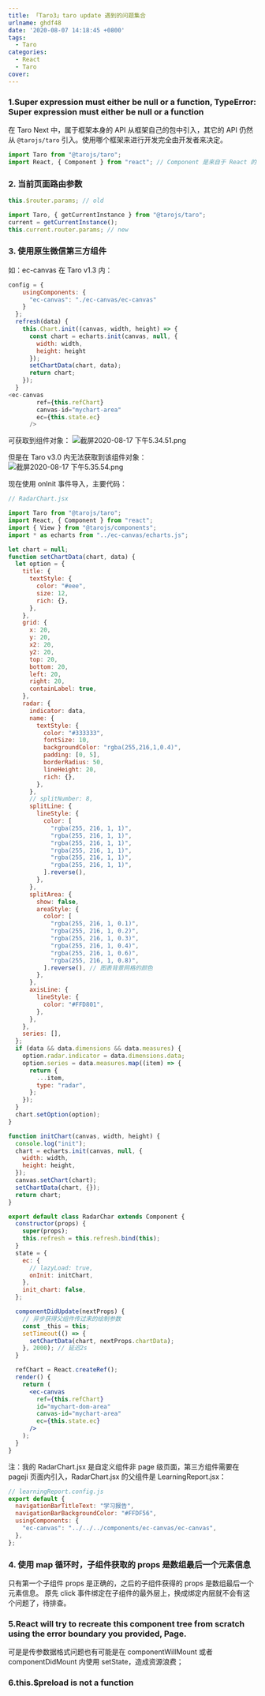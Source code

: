 ```yaml
---
title: 「Taro3」taro update 遇到的问题集合
urlname: ghdf48
date: '2020-08-07 14:18:45 +0800'
tags:
  - Taro
categories:
  - React
  - Taro
cover:
---
```


<!-- more -->

### 1.Super expression must either be null or a function, TypeError: Super expression must either be null or a function

在 Taro Next 中，属于框架本身的 API 从框架自己的包中引入，其它的 API 仍然从 `@tarojs/taro` 引入。使用哪个框架来进行开发完全由开发者来决定。

```jsx
import Taro from "@tarojs/taro";
import React, { Component } from "react"; // Component 是来自于 React 的 API
```

### 2. 当前页面路由参数

```javascript
this.$router.params; // old

import Taro, { getCurrentInstance } from "@tarojs/taro";
current = getCurrentInstance();
this.current.router.params; // new
```

### 3. 使用原生微信第三方组件

如：ec-canvas
在 Taro v1.3 内：

```javascript
config = {
    usingComponents: {
      "ec-canvas": "./ec-canvas/ec-canvas"
    }
  };
  refresh(data) {
    this.Chart.init((canvas, width, height) => {
      const chart = echarts.init(canvas, null, {
        width: width,
        height: height
      });
      setChartData(chart, data);
      return chart;
    });
  }
<ec-canvas
        ref={this.refChart}
        canvas-id="mychart-area"
        ec={this.state.ec}
      />
```

可获取到组件对象：
![截屏2020-08-17 下午5.34.51.png](https://cdn.nlark.com/yuque/0/2020/png/250093/1597656910413-91f4cae7-7a19-492b-a433-ef8d24cc58b7.png#height=496&id=qGmBY&margin=%5Bobject%20Object%5D&name=%E6%88%AA%E5%B1%8F2020-08-17%20%E4%B8%8B%E5%8D%885.34.51.png&originHeight=496&originWidth=604&originalType=binary∶=1&size=75083&status=done&style=none&width=604)

但是在 Taro v3.0 内无法获取到该组件对象：
![截屏2020-08-17 下午5.35.54.png](https://cdn.nlark.com/yuque/0/2020/png/250093/1597656964405-1fd8ead2-5560-4eee-b4c9-0692ffe170bd.png#height=390&id=MLFcM&margin=%5Bobject%20Object%5D&name=%E6%88%AA%E5%B1%8F2020-08-17%20%E4%B8%8B%E5%8D%885.35.54.png&originHeight=390&originWidth=882&originalType=binary∶=1&size=65390&status=done&style=none&width=882)

现在使用 onInit 事件导入，主要代码：

```jsx
// RadarChart.jsx

import Taro from "@tarojs/taro";
import React, { Component } from "react";
import { View } from "@tarojs/components";
import * as echarts from "../ec-canvas/echarts.js";

let chart = null;
function setChartData(chart, data) {
  let option = {
    title: {
      textStyle: {
        color: "#eee",
        size: 12,
        rich: {},
      },
    },
    grid: {
      x: 20,
      y: 20,
      x2: 20,
      y2: 20,
      top: 20,
      bottom: 20,
      left: 20,
      right: 20,
      containLabel: true,
    },
    radar: {
      indicator: data,
      name: {
        textStyle: {
          color: "#333333",
          fontSize: 10,
          backgroundColor: "rgba(255,216,1,0.4)",
          padding: [0, 5],
          borderRadius: 50,
          lineHeight: 20,
          rich: {},
        },
      },
      // splitNumber: 8,
      splitLine: {
        lineStyle: {
          color: [
            "rgba(255, 216, 1, 1)",
            "rgba(255, 216, 1, 1)",
            "rgba(255, 216, 1, 1)",
            "rgba(255, 216, 1, 1)",
            "rgba(255, 216, 1, 1)",
            "rgba(255, 216, 1, 1)",
          ].reverse(),
        },
      },
      splitArea: {
        show: false,
        areaStyle: {
          color: [
            "rgba(255, 216, 1, 0.1)",
            "rgba(255, 216, 1, 0.2)",
            "rgba(255, 216, 1, 0.3)",
            "rgba(255, 216, 1, 0.4)",
            "rgba(255, 216, 1, 0.6)",
            "rgba(255, 216, 1, 0.8)",
          ].reverse(), // 图表背景网格的颜色
        },
      },
      axisLine: {
        lineStyle: {
          color: "#FFD801",
        },
      },
    },
    series: [],
  };
  if (data && data.dimensions && data.measures) {
    option.radar.indicator = data.dimensions.data;
    option.series = data.measures.map((item) => {
      return {
        ...item,
        type: "radar",
      };
    });
  }
  chart.setOption(option);
}

function initChart(canvas, width, height) {
  console.log("init");
  chart = echarts.init(canvas, null, {
    width: width,
    height: height,
  });
  canvas.setChart(chart);
  setChartData(chart, {});
  return chart;
}

export default class RadarChar extends Component {
  constructor(props) {
    super(props);
    this.refresh = this.refresh.bind(this);
  }
  state = {
    ec: {
      // lazyLoad: true,
      onInit: initChart,
    },
    init_chart: false,
  };

  componentDidUpdate(nextProps) {
    // 异步获得父组件传过来的绘制参数
    const _this = this;
    setTimeout(() => {
      setChartData(chart, nextProps.chartData);
    }, 2000); // 延迟2s
  }

  refChart = React.createRef();
  render() {
    return (
      <ec-canvas
        ref={this.refChart}
        id="mychart-dom-area"
        canvas-id="mychart-area"
        ec={this.state.ec}
      />
    );
  }
}
```

注：我的 RadarChart.jsx 是自定义组件非 page 级页面，第三方组件需要在 pageji 页面内引入，RadarChart.jsx 的父组件是 LearningReport.jsx：

```jsx
// learningReport.config.js
export default {
  navigationBarTitleText: "学习报告",
  navigationBarBackgroundColor: "#FFDF56",
  usingComponents: {
    "ec-canvas": "../../../components/ec-canvas/ec-canvas",
  },
};
```

### 4. 使用 map 循环时，子组件获取的 props 是数组最后一个元素信息

只有第一个子组件 props 是正确的，之后的子组件获得的 props 是数组最后一个元素信息。
原先 click 事件绑定在子组件的最外层上，换成绑定内层就不会有这个问题了，待排查。

### 5.React will try to recreate this component tree from scratch using the error boundary you provided, Page.

可是是传参数据格式问题也有可能是在 componentWillMount 或者 componentDidMount 内使用 setState，造成资源浪费；

### 6.this.\$preload is not a function
